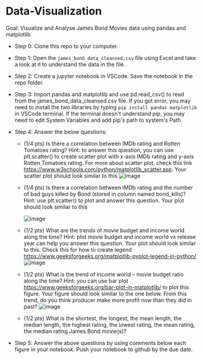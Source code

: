 # Data-Visualization
Goal: Visualize and Analyse James Bond Movies data using pandas and matplotlib <br>
- Step 0: Clone this repo to your computer. <br>
- Step 1: Open the `james_bond_data_cleansed.csv` file using Excel and take a look at it to understand the data in the file. <br>
- Step 2: Create a jupyter notebook in VSCode. Save the notebook in the repo folder. <br>
- Step 3: Import pandas and matplotlib and use pd.read_csv() to read from the james_bond_data_cleansed.csv file. If you got error, you may need to install the two libraries by typing `pip install pandas matplotlib` in VSCode terminal. If the terminal doesn't understand pip, you may need to edit System Variables and add pip's path to system's Path. <br>
- Step 4: Answer the below questions:
  -	(1/4 pts) Is there a correlation between IMDb rating and Rotten Tomatoes rating? Hint: to answer this question, you can use plt.scatter() to create scatter plot with x-axis IMDb rating and y-axis Rotten Tomatoes rating. For more about scatter plot, check this link https://www.w3schools.com/python/matplotlib_scatter.asp. Your scatter plot should look similar to this
    ![image](https://github.com/user-attachments/assets/bba91fb3-b8a2-4b7d-b6f1-8fbb2ccedeea)

  -	(1/4 pts)  Is there a correlation between IMDb rating and the number of bad guys killed by Bond (stored in column named bond_kills)? Hint: use plt.scatter() to plot and answer this question. Your plot should look similar to this
 
    ![image](https://github.com/user-attachments/assets/31e106ce-e35f-429a-b97a-623bcfb296cc)


  -	(1/2 pts) What are the trends of movie budget and income world along the time? Hint: plot movie budget and income world vs release year can help you answer this question. Your plot should look similar to this. Check this for how to create legend https://www.geeksforgeeks.org/matplotlib-pyplot-legend-in-python/
    ![image](https://github.com/user-attachments/assets/b3b0aa54-7f54-4245-8d88-a013f660be86)

 
  -	(1/2 pts) What is the trend of income world – movie budget ratio along the time? Hint: you can use bar plot https://www.geeksforgeeks.org/bar-plot-in-matplotlib/ to plot this figure. Your figure should look similar to the one below.  From this trend, do you think producer make more profit now than they did in past? 
    ![image](https://github.com/user-attachments/assets/0e8596f3-6368-41ea-a912-80c0ba7ca00b)

  -	(1/2 pts) What is the shortest, the longest, the mean length, the median length, the highest rating, the lowest rating, the mean rating, the median rating James Bond movie(s)?

- Step 5: Answer the above questions by using comments below each figure in your notebook. Push your notebook to github by the due date.
